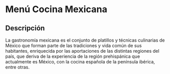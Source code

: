 # Menú Cocina Mexicana

## Descripción
La gastronomía mexicana es el conjunto de platillos y técnicas culinarias de México que forman parte de las tradiciones y vida común de sus habitantes, enriquecida por las aportaciones de las distintas regiones del país, que deriva de la experiencia de la región prehispánica que actualmente es México, con la cocina española de la península ibérica, entre otras.